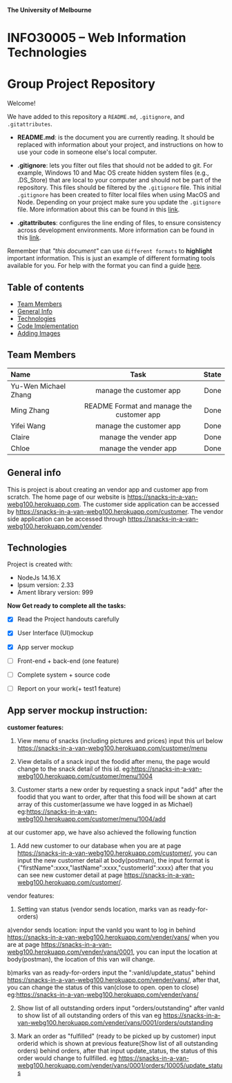 **The University of Melbourne**
# INFO30005 – Web Information Technologies

# Group Project Repository

Welcome!

We have added to this repository a `README.md`, `.gitignore`, and `.gitattributes`.

* **README.md**: is the document you are currently reading. It should be replaced with information about your project, and instructions on how to use your code in someone else's local computer.

* **.gitignore**: lets you filter out files that should not be added to git. For example, Windows 10 and Mac OS create hidden system files (e.g., .DS_Store) that are local to your computer and should not be part of the repository. This files should be filtered by the `.gitignore` file. This initial `.gitignore` has  been created to filter local files when using MacOS and Node. Depending on your project make sure you update the `.gitignore` file.  More information about this can be found in this [link](https://www.atlassian.com/git/tutorials/saving-changes/gitignore).

* **.gitattributes**: configures the line ending of files, to ensure consistency across development environments. More information can be found in this [link](https://git-scm.com/docs/gitattributes).

Remember that _"this document"_ can use `different formats` to **highlight** important information. This is just an example of different formating tools available for you. For help with the format you can find a guide [here](https://docs.github.com/en/github/writing-on-github).

## Table of contents
* [Team Members](#team-members)
* [General Info](#general-info)
* [Technologies](#technologies)
* [Code Implementation](#code-implementation)
* [Adding Images](#adding-images)

## Team Members

| Name | Task | State |
| :---         |     :---:      |          ---: |
| Yu-Wen Michael Zhang  | manage the customer app     |  Done |
| Ming Zhang   | README Format and manage the customer app      |  Done |
| Yifei Wang    | manage the customer app    |  Done |
| Claire    | manage the vender app    |  Done |
| Chloe    | manage the vender app    |  Done |

## General info
This is project is about creating an vendor app and customer app from scratch. 
The home page of our website is https://snacks-in-a-van-webg100.herokuapp.com. 
The customer side application can be accessed by https://snacks-in-a-van-webg100.herokuapp.com/customer.
The vendor side application can be accessed through https://snacks-in-a-van-webg100.herokuapp.com/vender.

## Technologies
Project is created with:
* NodeJs 14.16.X
* Ipsum version: 2.33
* Ament library version: 999


**Now Get ready to complete all the tasks:**

- [x] Read the Project handouts carefully
- [x] User Interface (UI)mockup
- [x] App server mockup
- [ ] Front-end + back-end (one feature)
- [ ] Complete system + source code
- [ ] Report on your work(+ test1 feature)


## App server mockup instruction:

**customer features:**
1) View menu of snacks (including pictures and prices)
input this url below
https://snacks-in-a-van-webg100.herokuapp.com/customer/menu

2) View details of a snack
input the foodid after menu, the page would change to the snack detail of this id.
eg:https://snacks-in-a-van-webg100.herokuapp.com/customer/menu/1004

3) Customer starts a new order by requesting a snack
input "add" after the foodid that you want to order, 
after that this food will be shown at cart array of this customer(assume we have logged in as Michael)   
eg:https://snacks-in-a-van-webg100.herokuapp.com/customer/menu/1004/add

at our customer app, we have also achieved the following function
1) Add new customer to our database
when you are at page https://snacks-in-a-van-webg100.herokuapp.com/customer/, you can input the new customer detail at body(postman),
the input format is {"firstName":xxxx,"lastName":xxxx,"customerId":xxxx}
after that you can see new customer detail at page https://snacks-in-a-van-webg100.herokuapp.com/customer/.


vendor features:
1) Setting van status (vendor sends location, marks van as ready-for-orders)

a)vendor sends location:
input the vanId you want to log in behind https://snacks-in-a-van-webg100.herokuapp.com/vender/vans/
when you are at page https://snacks-in-a-van-webg100.herokuapp.com/vender/vans/0001, you can input the location at body(postman), the location of this van will change.

b)marks van as ready-for-orders
input the ":vanId/update_status" behind https://snacks-in-a-van-webg100.herokuapp.com/vender/vans/, 
after that, you can change the status of this van(close to open. open to close)
eg:https://snacks-in-a-van-webg100.herokuapp.com/vender/vans/

2) Show list of all outstanding orders
input "orders/outstanding" after vanId to show list of all outstanding orders of this van
eg https://snacks-in-a-van-webg100.herokuapp.com/vender/vans/0001/orders/outstanding

3) Mark an order as "fulfilled" (ready to be picked up by customer)
input orderid which is shown at previous feature(Show list of all outstanding orders) behind orders, after that input update_status, the status of this order would change to fullfilled.
eg https://snacks-in-a-van-webg100.herokuapp.com/vender/vans/0001/orders/10005/update_status
